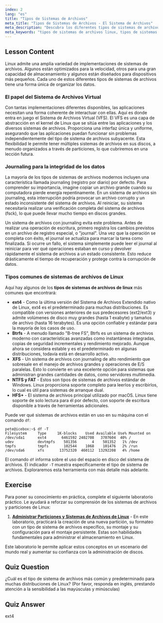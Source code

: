 ```yaml
---
index: 2
lang: "es"
title: "Tipos de Sistemas de Archivos"
meta_title: "Tipos de Sistemas de Archivos - El Sistema de Archivos"
meta_description: "Descubra los diferentes tipos de sistemas de archivos de Linux, incluyendo ext4, Btrfs y XFS. Esta guía explica conceptos clave como el journaling y el Sistema de Archivos Virtual (VFS), ayudándole a comprender los diversos tipos de sistemas de archivos disponibles para Linux."
meta_keywords: "tipos de sistemas de archivos linux, tipos de sistemas de archivos, ext4, Btrfs, XFS, journaling, VFS, tutorial linux"
---
```


## Lesson Content

Linux admite una amplia variedad de implementaciones de sistemas de archivos. Algunos están optimizados para la velocidad, otros para una gran capacidad de almacenamiento y algunos están diseñados para dispositivos más pequeños. Cada uno de estos diferentes tipos de sistemas de archivos tiene una forma única de organizar los datos.

### El papel del Sistema de Archivos Virtual

Con tantas implementaciones diferentes disponibles, las aplicaciones necesitan una forma coherente de interactuar con ellas. Aquí es donde entra en juego el Sistema de Archivos Virtual (VFS). El VFS es una capa de abstracción en el kernel de Linux que se sitúa entre las aplicaciones y los diversos sistemas de archivos. Proporciona una interfaz única y uniforme, asegurando que las aplicaciones puedan funcionar sin problemas independientemente del tipo de sistema de archivos subyacente. Esta flexibilidad le permite tener múltiples sistemas de archivos en sus discos, a menudo organizados a través de particiones, lo que cubriremos en una lección futura.

### Journaling para la integridad de los datos

La mayoría de los tipos de sistemas de archivos modernos incluyen una característica llamada journaling (registro por diario) por defecto. Para comprender su importancia, imagine copiar un archivo grande cuando su computadora pierde energía repentinamente. En un sistema de archivos sin journaling, esta interrupción podría provocar un archivo corrupto y un estado inconsistente del sistema de archivos. Al reiniciar, su sistema necesitaría realizar una verificación completa del sistema de archivos (fsck), lo que puede llevar mucho tiempo en discos grandes.

Un sistema de archivos con journaling evita este problema. Antes de realizar una operación de escritura, primero registra los cambios previstos en un archivo de registro especial, o "journal". Una vez que la operación se completa con éxito, el journal se actualiza para marcar la tarea como finalizada. Si ocurre un fallo, el sistema simplemente puede leer el journal al reiniciar para ver qué operaciones estaban en curso y devolver rápidamente el sistema de archivos a un estado consistente. Esto reduce drásticamente el tiempo de recuperación y protege contra la corrupción de datos.

### Tipos comunes de sistemas de archivos de Linux

Aquí hay algunos de los **tipos de sistemas de archivos de linux** más comunes que encontrará:

- **ext4** - Como la última versión del Sistema de Archivos Extendido nativo de Linux, ext4 es el predeterminado para muchas distribuciones. Es compatible con versiones anteriores de sus predecesores (ext2/ext3) y admite volúmenes de disco muy grandes (hasta 1 exabyte) y tamaños de archivo (hasta 16 terabytes). Es una opción confiable y estándar para la mayoría de los casos de uso.
- **Btrfs** - A menudo llamado "B-tree FS", Btrfs es un sistema de archivos moderno con características avanzadas como instantáneas integradas, copias de seguridad incrementales y rendimiento mejorado. Aunque ahora se considera estable y es el predeterminado en algunas distribuciones, todavía está en desarrollo activo.
- **XFS** - Un sistema de archivos con journaling de alto rendimiento que sobresale en el manejo de archivos grandes y operaciones de E/S paralelas. Esto lo convierte en una excelente opción para sistemas que administran grandes cantidades de datos, como servidores multimedia.
- **NTFS y FAT** - Estos son tipos de sistemas de archivos estándar de Windows. Linux proporciona soporte completo para leerlos y escribirlos, lo cual es útil para sistemas de arranque dual.
- **HFS+** - El sistema de archivos principal utilizado por macOS. Linux tiene soporte de solo lectura para él por defecto, con soporte de escritura disponible a través de herramientas adicionales.

Puede ver qué sistemas de archivos están en uso en su máquina con el comando `df`:

```plaintext
pete@icebox:~$ df -T
Filesystem     Type     1K-blocks    Used Available Use% Mounted on
/dev/sda1      ext4       6461592 2402708   3707604  40% /
udev           devtmpfs    501356       4    501352   1% /dev
tmpfs          tmpfs       102544    1068    101476   2% /run
/dev/sda6      xfs       13752320  460112  13292208   4% /home
```

El comando `df` informa sobre el uso del espacio en disco del sistema de archivos. El indicador `-T` muestra específicamente el tipo de sistema de archivos. Exploraremos esta herramienta con más detalle más adelante.

## Exercise

Para poner su conocimiento en práctica, complete el siguiente laboratorio práctico. Le ayudará a reforzar su comprensión de los sistemas de archivos y particiones de Linux:

1. **[Administrar Particiones y Sistemas de Archivos de Linux](https://labex.io/es/labs/comptia-manage-linux-partitions-and-filesystems-590845)** - En este laboratorio, practicará la creación de una nueva partición, su formateo con un tipo de sistema de archivos específico, su montaje y su configuración para el montaje persistente. Estas son habilidades fundamentales para administrar el almacenamiento en Linux.

Este laboratorio le permite aplicar estos conceptos en un escenario del mundo real y aumentar su confianza con la administración de discos.

## Quiz Question

¿Cuál es el tipo de sistema de archivos más común y predeterminado para muchas distribuciones de Linux? (Por favor, responda en inglés, prestando atención a la sensibilidad a las mayúsculas y minúsculas)

## Quiz Answer

ext4
